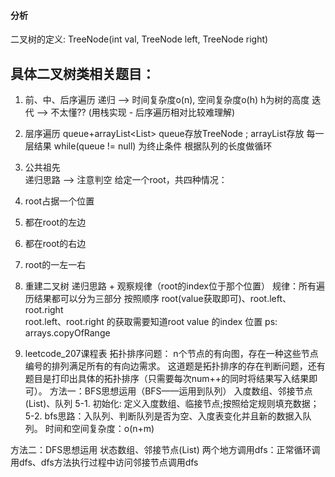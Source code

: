 #### 分析
二叉树的定义:  TreeNode(int val, TreeNode left, TreeNode right)

## 具体二叉树类相关题目：
1. 前、中、后序遍历
递归 ——> 时间复杂度o(n), 空间复杂度o(h) h为树的高度
迭代 ——> 不太懂?? (用栈实现 - 后序遍历相对比较难理解)

2. 层序遍历
queue+arrayList<List<Integer>>  queue存放TreeNode ; arrayList存放 每一层结果
while(queue != null) 为终止条件  根据队列的长度做循环

3. 公共祖先  
递归思路 ——> 注意判空
给定一个root，共四种情况：
1. root占据一个位置
2. 都在root的左边
3. 都在root的右边
4. root的一左一右

4. 重建二叉树
递归思路  + 观察规律（root的index位于那个位置） 规律：所有遍历结果都可以分为三部分
按照顺序  root(value获取即可)、root.left、root.right    
root.left、root.right 的获取需要知道root value 的index 位置
ps: arrays.copyOfRange

5. leetcode_207课程表
拓扑排序问题： n个节点的有向图，存在一种这些节点编号的排列满足所有的有向边需求。
这道题是拓扑排序的存在判断问题，还有题目是打印出具体的拓扑排序（只需要每次num++的同时将结果写入结果即可）。
方法一：BFS思想运用（BFS——运用到队列）
入度数组、邻接节点(List<List>)、队列
5-1. 初始化: 定义入度数组、临接节点;按照给定规则填充数据；
5-2. bfs思路：入队列、判断队列是否为空、入度表变化并且新的数据入队列。
时间和空间复杂度：o(n+m)

方法二：DFS思想运用
状态数组、邻接节点(List<List>)
两个地方调用dfs：正常循环调用dfs、dfs方法执行过程中访问邻接节点调用dfs